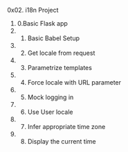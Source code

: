 0x02. i18n Project
1. 0.Basic Flask app
2. 1. Basic Babel Setup
3. 2. Get locale from request
4. 3. Parametrize templates
5. 4. Force locale with URL parameter
6. 5. Mock logging in
7. 6. Use User locale
8. 7. Infer appropriate time zone
9. 8. Display the current time
